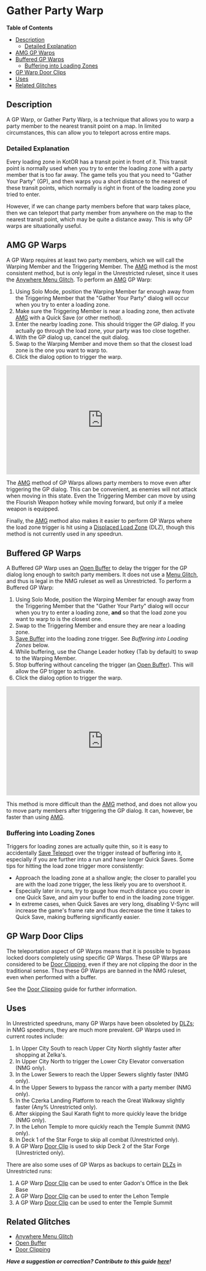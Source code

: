 <style>
.video-container {
  position: relative;
  padding-bottom: 56.25%; /* 16:9 */
  height: 0;
}
.video-container iframe {
  position: absolute;
  top: 0;
  left: 0;
  width: 100%;
  height: 100%;
}
</style>

# Gather Party Warp

**Table of Contents**
- [Description](#description)
  - [Detailed Explanation](#detailed-explanation) 
- [AMG GP Warps](#amg-gp-warps)
- [Buffered GP Warps](#buffered-gp-warps)
  - [Buffering into Loading Zones](#buffering-into-loading-zones)
- [GP Warp Door Clips](#gp-warp-door-clips)
- [Uses](#uses)
- [Related Glitches](#related-glitches)

## Description

A GP Warp, or Gather Party Warp, is a technique that allows you to warp a party member to the nearest transit point on a map.  In limited circumstances, this can allow you to teleport across entire maps.

### Detailed Explanation

Every loading zone in KotOR has a transit point in front of it.  This transit point is normally used when you try to enter the loading zone with a party member that is too far away.  The game tells you that you need to "Gather Your Party" (GP), and then warps you a short distance to the nearest of these transit points, which normally is right in front of the loading zone you tried to enter.

However, if we can change party members before that warp takes place, then we can teleport that party member from anywhere on the map to the nearest transit point, which may be quite a distance away.  This is why GP warps are situationally useful.

## AMG GP Warps

A GP Warp requires at least two party members, which we will call the Warping Member and the Triggering Member.  The [AMG](<../Major Glitches/Anywhere Menu Glitch>) method is the most consistent method, but is only legal in the Unrestricted ruleset, since it uses the [Anywhere Menu Glitch](<../Major Glitches/Anywhere Menu Glitch>).  To perform an [AMG](<../Major Glitches/Anywhere Menu Glitch>) GP Warp:

1. Using Solo Mode, position the Warping Member far enough away from the Triggering Member that the "Gather Your Party" dialog will occur when you try to enter a loading zone.
2. Make sure the Triggering Member is near a loading zone, then activate [AMG](<../Major Glitches/Anywhere Menu Glitch>) with a Quick Save (or other method).
3. Enter the nearby loading zone.  This should trigger the GP dialog.  If you actually go through the load zone, your party was too close together.
4. With the GP dialog up, cancel the quit dialog.
5. Swap to the Warping Member and move them so that the closest load zone is the one you want to warp to.
6. Click the dialog option to trigger the warp.

<div class="video-container">
    <iframe title="YouTube video player" src="https://www.youtube.com/embed/F1dwmEQunHE" frameborder="0"></iframe>
</div>

The [AMG](<../Major Glitches/Anywhere Menu Glitch>) method of GP Warps allows party members to move even after triggering the GP dialog.  This can be convenient, as enemies will not attack when moving in this state.  Even the Triggering Member can move by using the Flourish Weapon hotkey while moving forward, but only if a melee weapon is equipped.

Finally, the [AMG](<../Major Glitches/Anywhere Menu Glitch>) method also makes it easier to perform GP Warps where the load zone trigger is hit using a [Displaced Load Zone](<../Major Glitches/Displaced Load Zone>) (DLZ), though this method is not currently used in any speedrun.

## Buffered GP Warps

A Buffered GP Warp uses an [Open Buffer](<Save Buffering#open-buffers>) to delay the trigger for the GP dialog long enough to switch party members.  It does not use a [Menu Glitch](<../Major Glitches/Anywhere Menu Glitch>), and thus is legal in the NMG ruleset as well as Unrestricted.  To perform a Buffered GP Warp:

1. Using Solo Mode, position the Warping Member far enough away from the Triggering Member that the "Gather Your Party" dialog will occur when you try to enter a loading zone, **and** so that the load zone you want to warp to is the closest one.
2. Swap to the Triggering Member and ensure they are near a loading zone.
3. [Save Buffer](<Save Buffering>) into the loading zone trigger.  See *Buffering into Loading Zones* below.
4. While buffering, use the Change Leader hotkey (Tab by default) to swap to the Warping Member.
5. Stop buffering without canceling the trigger (an [Open Buffer](<Save Buffering#open-buffers>)).  This will allow the GP trigger to activate.
6. Click the dialog option to trigger the warp.

<div class="video-container">
    <iframe title="YouTube video player" src="https://www.youtube.com/embed/e5fNQXxHfaU" frameborder="0"></iframe>
</div>

This method is more difficult than the [AMG](<../Major Glitches/Anywhere Menu Glitch>) method, and does not allow you to move party members after triggering the GP dialog.  It can, however, be faster than using [AMG](<../Major Glitches/Anywhere Menu Glitch>).  

### Buffering into Loading Zones

Triggers for loading zones are actually quite thin, so it is easy to accidentally [Save Teleport](<Save Teleporting>) over the trigger instead of buffering into it, especially if you are further into a run and have longer Quick Saves.  Some tips for hitting the load zone trigger more consistently:

- Approach the loading zone at a shallow angle; the closer to parallel you are with the load zone trigger, the less likely you are to overshoot it.
- Especially later in runs, try to gauge how much distance you cover in one Quick Save, and aim your buffer to end in the loading zone trigger.
- In extreme cases, when Quick Saves are very long, disabling V-Sync will increase the game's frame rate and thus decrease the time it takes to Quick Save, making buffering significantly easier.

## GP Warp Door Clips

The teleportation aspect of GP Warps means that it is possible to bypass locked doors completely using specific GP Warps.  These GP Warps are considered to be [Door Clipping](<../Major Glitches/Door Clipping>), even if they are not clipping the door in the traditional sense.  Thus these GP Warps are banned in the NMG ruleset, even when performed with a buffer.

See the [Door Clipping](<../Major Glitches/Door Clipping#gather-party-warp-clips>) guide for further information.

## Uses

In Unrestricted speedruns, many GP Warps have been obsoleted by [DLZs](<../Major Glitches/Displaced Load Zone>); in NMG speedruns, they are much more prevalent.  GP Warps used in current routes include:

1. In Upper City South to reach Upper City North slightly faster after shopping at Zelka's.
2. In Upper City North to trigger the Lower City Elevator conversation (NMG only).
3. In the Lower Sewers to reach the Upper Sewers slightly faster (NMG only).
4. In the Upper Sewers to bypass the rancor with a party member (NMG only).
5. In the Czerka Landing Platform to reach the Great Walkway slightly faster (Any% Unrestricted only).
6. After skipping the Saul Karath fight to more quickly leave the bridge (NMG only).
7. In the Lehon Temple to more quickly reach the Temple Summit (NMG only).
8. In Deck 1 of the Star Forge to skip all combat (Unrestricted only).
9. A GP Warp [Door Clip](<../Major Glitches/Door Clipping#gather-party-warp-clips>) is used to skip Deck 2 of the Star Forge (Unrestricted only).

There are also some uses of GP Warps as backups to certain [DLZs](<../Major Glitches/Displaced Load Zone>) in Unrestricted runs:

1. A GP Warp [Door Clip](<../Major Glitches/Door Clipping#gather-party-warp-clips>) can be used to enter Gadon's Office in the Bek Base
2. A GP Warp [Door Clip](<../Major Glitches/Door Clipping#gather-party-warp-clips>) can be used to enter the Lehon Temple
3. A GP Warp [Door Clip](<../Major Glitches/Door Clipping#gather-party-warp-clips>) can be used to enter the Temple Summit


## Related Glitches

* [Anywhere Menu Glitch](<../Major Glitches/Anywhere Menu Glitch.>)
* [Open Buffer](<Save Buffering#open-buffers>)
* [Door Clipping](<../Major Glitches/Door Clipping#gather-party-warp-clips>)

***Have a suggestion or correction? Contribute to this guide [here](https://github.com/kotor-speedruns/kotor-speedruns.github.io/blob/main/kotor1/Techniques/GP%20Warp.md)!***
